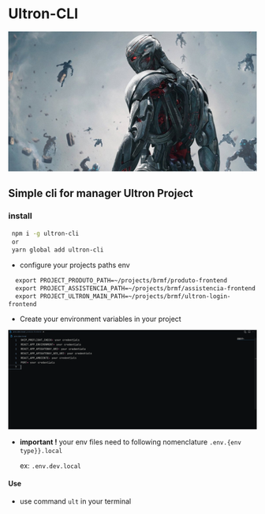 # Ultron-CLI

![alt](./assets/ultron.jpeg)

## Simple cli for manager Ultron Project

### install

```bash
 npm i -g ultron-cli
 or
 yarn global add ultron-cli
```

- configure your projects paths env

```console
  export PROJECT_PRODUTO_PATH=~/projects/brmf/produto-frontend
  export PROJECT_ASSISTENCIA_PATH=~/projects/brmf/assistencia-frontend
  export PROJECT_ULTRON_MAIN_PATH=~/projects/brmf/ultron-login-frontend
```

- Create your environment variables in your project

![envs](./assets/envs.png)

- **important !**
  your env files need to following nomenclature `.env.{env type}}.local`

  ex: `.env.dev.local`

#### Use

- use command `ult` in your terminal

```

```
